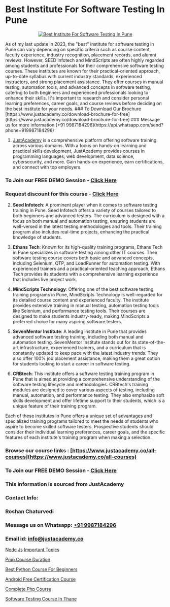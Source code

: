# Best Institute For Software Testing In Pune

<p align="center">
  <a href="https://justacademy.co/program-detail/software-testing">
    <img src="https://justacademy.co/storage2/program_images/1704700438.webp" alt="Best Institute For Software Testing In Pune">
  </a>
</p>
As of my last update in 2023, the "best" institute for software testing in Pune can vary depending on specific criteria such as course content, faculty experience, industry recognition, placement records, and alumni reviews. However, SEED Infotech and MindScripts are often highly regarded among students and professionals for their comprehensive software testing courses. These institutes are known for their practical-oriented approach, up-to-date syllabus with current industry standards, experienced instructors, and strong placement assistance. They offer courses in manual testing, automation tools, and advanced concepts in software testing, catering to both beginners and experienced professionals looking to enhance their skills. It's important to research and consider personal learning preferences, career goals, and course reviews before deciding on the best institute for your needs.
### To Download Our Brochure [https://www.justacademy.co/download-brochure-for-free](https://www.justacademy.co/download-brochure-for-free)
### Message us for more information [+91 9987184296](https://api.whatsapp.com/send?phone=919987184296)

1) [JustAcademy](https://justacademy.co) is a comprehensive platform offering software training across various domains. With a focus on hands-on learning and practical skills development, JustAcademy provides courses in programming languages, web development, data science, cybersecurity, and more. Gain hands-on experience, earn certifications, and connect with top employers.

### To Join our FREE DEMO Session - [Click Here](https://www.justacademy.co/register-for-course-demo/)
### Request discount for this course - [Click Here](https://justacademy.co/contact-us/)

2) **Seed Infotech**: A prominent player when it comes to software testing training in Pune. Seed Infotech offers a variety of courses tailored to both beginners and advanced testers. The curriculum is designed with a focus on both manual and automation testing, ensuring students are well-versed in the latest testing methodologies and tools. Their training program also includes real-time projects, enhancing the practical knowledge of students.

3) **Ethans Tech**: Known for its high-quality training programs, Ethans Tech in Pune specializes in software testing among other IT courses. Their software testing course covers both basic and advanced concepts, including Selenium, QTP, and LoadRunner for automation testing. With experienced trainers and a practical-oriented teaching approach, Ethans Tech provides its students with a comprehensive learning experience that includes live project work.

4) **MindScripts Technology**: Offering one of the best software testing training programs in Pune, MindScripts Technology is well-regarded for its detailed course content and experienced faculty. The institute provides extensive training in manual testing, automation testing tools like Selenium, and performance testing tools. Their courses are designed to make students industry-ready, making MindScripts a preferred choice for many aspiring software testers.

5) **SevenMentor Institute**: A leading institute in Pune that provides advanced software testing training, including both manual and automation testing. SevenMentor Institute stands out for its state-of-the-art infrastructure, experienced trainers, and a curriculum that is constantly updated to keep pace with the latest industry trends. They also offer 100% job placement assistance, making them a great option for students looking to start a career in software testing.

6) **CRBtech**: This institute offers a software testing training program in Pune that is aimed at providing a comprehensive understanding of the software testing lifecycle and methodologies. CRBtech's training modules are designed to cover various aspects of testing, including manual, automation, and performance testing. They also emphasize soft skills development and offer lifetime support to their students, which is a unique feature of their training program.

Each of these institutes in Pune offers a unique set of advantages and specialized training programs tailored to meet the needs of students who aspire to become skilled software testers. Prospective students should consider their individual learning preferences, career goals, and the specific features of each institute's training program when making a selection.

### Browse our course links : [https://www.justacademy.co/all-courses](https://www.justacademy.co/all-courses) 
### To Join our FREE DEMO Session - [Click Here](https://www.justacademy.co/register-for-course-demo)


### This information is sourced from JustAcademy
### Contact Info:
### Roshan Chaturvedi
### Message us on Whatsapp: [+91 9987184296](https://api.whatsapp.com/send?phone=919987184296)
### Email id: [info@justacademy.co](mailto:info@justacademy.co)
                
[Node Js Important Topics](https://www.linkedin.com/pulse/node-js-important-topics-justacademyderby-ns5pe?trackingId=Z98v%2FnGmBwkXBeANnzvD3g%3D%3D&lipi=urn%3Ali%3Apage%3Ad_flagship3_company_admin%3BkRT1kc0YQHOTvx7WftmAwA%3D%3D)

[Pmp Course Duration](https://www.linkedin.com/pulse/pmp-course-duration-justacademy-mumbai-qhk8c?trackingId=TpZjs2dr7wmNLrk%2FNdpKKQ%3D%3D&lipi=urn%3Ali%3Apage%3Ad_flagship3_showcase_admin%3B4hzOhjOyRsS4BMzXWRzbRw%3D%3D)

[Best Python Course For Beginners](https://medium.com/@surajvaishnav5015/best-python-course-for-beginners-0f6aad18105d)

[Android Free Certification Course](https://medium.com/@AkashSingh2052/android-free-certification-course-4618b7052f21)

[Complete Php Course](https://justacademyin.github.io/justacademy/complete-php-course)

[Software Testing Course In Thane](https://justacademyin.github.io/justacademy/software-testing-course-in-thane)

